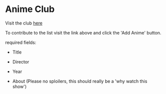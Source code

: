 # Anime Club

Visit the club [here](https://dry-island-46756.herokuapp.com/)

To contribute to the list visit the link above and click the 'Add Anime' button.

required fields: 

* Title

* Director

* Year

* About (Please no sploilers, this should really be a 'why watch this show')
